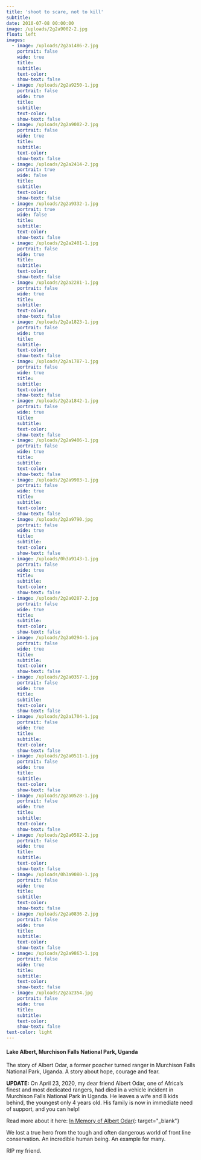 ```yaml
---
title: 'shoot to scare, not to kill'
subtitle:
date: 2010-07-08 00:00:00
image: /uploads/2g2a9002-2.jpg
float: left
images:
  - image: /uploads/2g2a1486-2.jpg
    portrait: false
    wide: true
    title:
    subtitle:
    text-color:
    show-text: false
  - image: /uploads/2g2a9250-1.jpg
    portrait: false
    wide: true
    title:
    subtitle:
    text-color:
    show-text: false
  - image: /uploads/2g2a9002-2.jpg
    portrait: false
    wide: true
    title:
    subtitle:
    text-color:
    show-text: false
  - image: /uploads/2g2a2414-2.jpg
    portrait: true
    wide: false
    title:
    subtitle:
    text-color:
    show-text: false
  - image: /uploads/2g2a9332-1.jpg
    portrait: true
    wide: false
    title:
    subtitle:
    text-color:
    show-text: false
  - image: /uploads/2g2a2401-1.jpg
    portrait: false
    wide: true
    title:
    subtitle:
    text-color:
    show-text: false
  - image: /uploads/2g2a2281-1.jpg
    portrait: false
    wide: true
    title:
    subtitle:
    text-color:
    show-text: false
  - image: /uploads/2g2a1823-1.jpg
    portrait: false
    wide: true
    title:
    subtitle:
    text-color:
    show-text: false
  - image: /uploads/2g2a1787-1.jpg
    portrait: false
    wide: true
    title:
    subtitle:
    text-color:
    show-text: false
  - image: /uploads/2g2a1842-1.jpg
    portrait: false
    wide: true
    title:
    subtitle:
    text-color:
    show-text: false
  - image: /uploads/2g2a9406-1.jpg
    portrait: false
    wide: true
    title:
    subtitle:
    text-color:
    show-text: false
  - image: /uploads/2g2a9903-1.jpg
    portrait: false
    wide: true
    title:
    subtitle:
    text-color:
    show-text: false
  - image: /uploads/2g2a9790.jpg
    portrait: false
    wide: true
    title:
    subtitle:
    text-color:
    show-text: false
  - image: /uploads/0h3a9143-1.jpg
    portrait: false
    wide: true
    title:
    subtitle:
    text-color:
    show-text: false
  - image: /uploads/2g2a0287-2.jpg
    portrait: false
    wide: true
    title:
    subtitle:
    text-color:
    show-text: false
  - image: /uploads/2g2a0294-1.jpg
    portrait: false
    wide: true
    title:
    subtitle:
    text-color:
    show-text: false
  - image: /uploads/2g2a0357-1.jpg
    portrait: false
    wide: true
    title:
    subtitle:
    text-color:
    show-text: false
  - image: /uploads/2g2a1704-1.jpg
    portrait: false
    wide: true
    title:
    subtitle:
    text-color:
    show-text: false
  - image: /uploads/2g2a0511-1.jpg
    portrait: false
    wide: true
    title:
    subtitle:
    text-color:
    show-text: false
  - image: /uploads/2g2a0528-1.jpg
    portrait: false
    wide: true
    title:
    subtitle:
    text-color:
    show-text: false
  - image: /uploads/2g2a0582-2.jpg
    portrait: false
    wide: true
    title:
    subtitle:
    text-color:
    show-text: false
  - image: /uploads/0h3a9080-1.jpg
    portrait: false
    wide: true
    title:
    subtitle:
    text-color:
    show-text: false
  - image: /uploads/2g2a0836-2.jpg
    portrait: false
    wide: true
    title:
    subtitle:
    text-color:
    show-text: false
  - image: /uploads/2g2a9863-1.jpg
    portrait: false
    wide: true
    title:
    subtitle:
    text-color:
    show-text: false
  - image: /uploads/2g2a2354.jpg
    portrait: false
    wide: true
    title:
    subtitle:
    text-color:
    show-text: false
text-color: light
---
```


#### Lake Albert, Murchison Falls National Park, Uganda

The story of Albert Odar, a former poacher turned ranger in Murchison Falls National Park, Uganda. A story about hope, courage and fear.&nbsp;

**UPDATE:** On April 23, 2020, my dear friend Albert Odar, one of Africa’s finest and most dedicated rangers, had died in a vehicle incident in Murchison Falls National Park in Uganda. He leaves a wife and 8 kids behind, the youngest only 4 years old. His family is now in immediate need of support, and you can help\!

Read more about it here: [In Memory of Albert Odar](https://www.gofundme.com/f/in-memory-of-albert-odar){: target="_blank"}

We lost a true hero from the tough and often dangerous world of front line conservation. An incredible human being. An example for many.&nbsp;

RIP my friend.&nbsp;